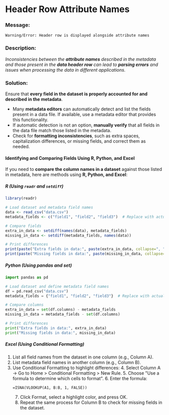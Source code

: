 # Header Row Attribute Names

### Message:

```
Warning/Error: Header row is displayed alongside attribute names
```

### Description:

_Inconsistencies between the **attribute names** described in the metadata and those present in the **data header row** can lead to **parsing errors** and issues when processing the data in different applications._

### Solution:

Ensure that **every field in the dataset is properly accounted for and described in the metadata**.

- Many **metadata editors** can automatically detect and list the fields present in a data file. If available, use a metadata editor that provides this functionality.  
- If automatic detection is not an option, **manually verify** that all fields in the data file match those listed in the metadata.  
- Check for **formatting inconsistencies**, such as extra spaces, capitalization differences, or missing fields, and correct them as needed.


#### Identifying and Comparing Fields Using R, Python, and Excel

If you need to **compare the column names in a dataset** against those listed in metadata, here are methods using **R, Python, and Excel**:

##### **R (Using `readr` and `setdiff`)**
```r
library(readr)

# Load dataset and metadata field names
data <- read_csv("data.csv")
metadata_fields <- c("field1", "field2", "field3")  # Replace with actual metadata field names

# Compare fields
extra_in_data <- setdiff(names(data), metadata_fields)
missing_in_data <- setdiff(metadata_fields, names(data))

# Print differences
print(paste("Extra fields in data:", paste(extra_in_data, collapse=", ")))
print(paste("Missing fields in data:", paste(missing_in_data, collapse=", ")))
```

##### Python (Using pandas and set)

```python
import pandas as pd

# Load dataset and define metadata field names
df = pd.read_csv("data.csv")
metadata_fields = {"field1", "field2", "field3"}  # Replace with actual metadata field names

# Compare columns
extra_in_data = set(df.columns) - metadata_fields
missing_in_data = metadata_fields - set(df.columns)

# Print differences
print("Extra fields in data:", extra_in_data)
print("Missing fields in data:", missing_in_data)
```

##### Excel (Using Conditional Formatting)

1. List all field names from the dataset in one column (e.g., Column A).
2. List metadata field names in another column (e.g., Column B).
3. Use Conditional Formatting to highlight differences:
   4. Select Column A → Go to Home > Conditional Formatting > New Rule. 
   5. Choose "Use a formula to determine which cells to format". 
   6. Enter the formula:
   ```
   =ISNA(VLOOKUP(A1, B:B, 1, FALSE))
   ```
   7. Click Format, select a highlight color, and press OK. 
   8. Repeat the same process for Column B to check for missing fields in the dataset.


